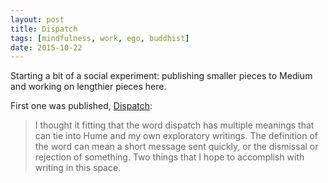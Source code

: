 ```yaml
---
layout: post
title: Dispatch
tags: [mindfulness, work, ego, buddhist]
date: 2015-10-22
---
```

Starting a bit of a social experiment: publishing smaller pieces to Medium and working on lengthier pieces here. 

First one was published, [Dispatch](https://medium.com/@four_sides/dispatch-fc586deb2b62#.s7dxq2i04 "Dispatch"):

> I thought it fitting that the word dispatch has multiple meanings that can tie into Hume and my own exploratory writings. The definition of the word can mean a short message sent quickly, or the dismissal or rejection of something. Two things that I hope to accomplish with writing in this space.